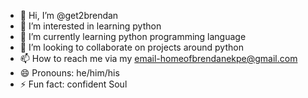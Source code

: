 - 👋 Hi, I’m @get2brendan
- 👀 I’m interested in learning python
- 🌱 I’m currently learning python programming language
- 💞️ I’m looking to collaborate on projects around python
- 📫 How to reach me via my email-homeofbrendanekpe@gmail.com
- 😄 Pronouns: he/him/his
- ⚡ Fun fact: confident Soul

<!---
get2brendan/get2brendan is a ✨ special ✨ repository because its `README.md` (this file) appears on your GitHub profile.
You can click the Preview link to take a look at your changes.
--->
